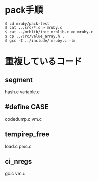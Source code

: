 # pack手順
```
$ cd mruby/pack-test
$ cat ../src/*.c > mruby.c
$ cat ../mrblib/init_mrblib.c >> mruby.c 
$ cp ../src/value_array.h .
$ gcc -I ../include/ mruby.c -lm
```

# 重複しているコード
## segment
hash.c
variable.c

## #define CASE
codedump.c
vm.c

## tempirep_free
load.c
proc.c

## ci_nregs
gc.c
vm.c
